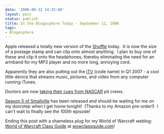 ```yaml
---
date: '2006-09-12 14:35:00'
layout: post
status: publish
title: In the Blogosphere Today - September 12, 2006
tags:
- Blogosphere
---
```


Apple released a totally new version of the [Shuffle](http://www.apple.com/ipodshuffle/) today.  It is now the size of a postage stamp and can clip onto almost anything.  I plan to buy one of these and clip it onto the headphones, thereby eliminating the need for an armband for my MP3 player and no more long, annoying cord.

Apparently they are also putting out the [iTV](http://www.gizmodo.com/gadgets/tag/apple-itv-200138.php) (code name) in Q1 2007 - a cool little device that streams music, pictures, and video from any computer running iTunes.

Doctors are now [taking their cues from NASCAR](http://giussani.typepad.com/loip/2006/08/pitstop_for_doc.html) pit crews.

[Season 5 of Smallville](http://www.amazon.com/Smallville-Complete-Season-Tom-Welling/dp/B000G1R4SO) has been released and should be waiting for me on my doorstep when I get home tonight!  (Thanks to my Amazon pre-order!)  I can't wait to finally see the 100th episode!

Ending this post with a shameless plug for my World of Warcraft weblog:  [World of Warcraft Class Guide](http://www.wowclassguide.com) at [wowclassguide.com](http://www.wowclassguide.com)!

